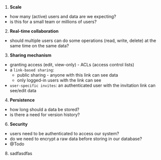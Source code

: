 1. **Scale**
- how many (active) users and data are we expecting?
- is this for a small team or millions of users?

2. **Real-time collaboration**
- should multiple users can do some operations (read, write, delete) at the same time on the same data?
  
3. **Sharing mechanism**
- granting access (edit, view-only) - ACLs (access control lists)
- a `link-based sharing`:
  - public sharing - anyone with this link can see data
  - only logged-in users with the link can see
- `user-specific invites`: an authenticated user with the invitation link can see/edit data

4. **Persistence**
- how long should a data be stored?
- is there a need for version history?

6. **Security**
- users need to be authenticated to access our system?
- do we need to encrypt a raw data before storing in our database?
- @Todo
  
8. sadfasdfas
